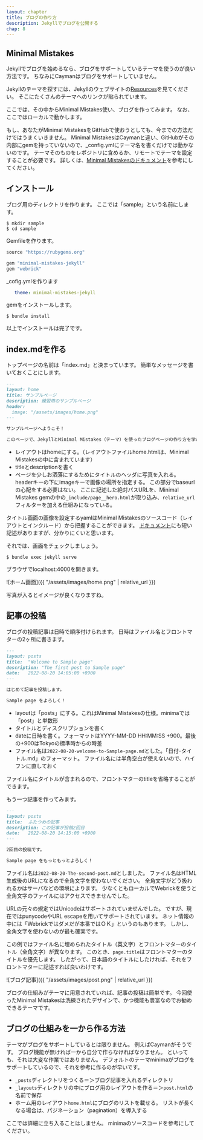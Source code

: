 ```yaml
---
layout: chapter
title: ブログの作り方
description: Jekyllでブログを公開する
chap: 8
---
```


## Minimal Mistakes

Jekyllでブログを始めるなら、ブログをサポートしているテーマを使うのが良い方法です。
ちなみにCaymanはブログをサポートしていません。

Jekyllのテーマを探すには、Jekyllのウェブサイトの[Resources](https://jekyllrb.com/resources/)を見てください。
そこにたくさんのテーマへのリンクが貼られています。

ここでは、その中からMinimal Mistakes使い、ブログを作ってみます。
なお、ここではローカルで動かします。

もし、あなたがMinimal MistakesをGitHubで使おうとしても、今までの方法だけではうまくいきません。
Minimal MistakesはCaymanと違い、GitHubがその内部にgemを持っていないので、\_config.ymlにテーマ名を書くだけでは動かないのです。
テーマそのものをレポジトリに含めるか、リモートでテーマを設定することが必要です。
詳しくは、[Minimal Mistakesのドキュメント](https://mmistakes.github.io/minimal-mistakes/docs/quick-start-guide/)を参考にしてください。

## インストール

ブログ用のディレクトリを作ります。
ここでは「sample」という名前にします。

```
$ mkdir sample
$ cd sample
```

Gemfileを作ります。

```ruby
source "https://rubygems.org"

gem "minimal-mistakes-jekyll"
gem "webrick"
```

\_cofig.ymlを作ります

```yaml
   theme: minimal-mistakes-jekyll
```

gemをインストールします。

```
$ bundle install
```

以上でインストールは完了です。

## index.mdを作る

トップページの名前は「index.md」と決まっています。
簡単なメッセージを書いておくことにします。

```markdown
---
layout: home
title: サンプルページ
description: 練習用のサンプルページ
header:
  image: "/assets/images/home.png"
---

サンプルページへようこそ！

このページで、JekyllとMinimal Mistakes（テーマ）を使ったブログページの作り方を学びましょう。
```

- レイアウトはhomeにする。（レイアウトファイルhome.htmlは、Minimal Mistakesの中に含まれています）
- titleとdescriptionを書く
- ページを少しお洒落にするためにタイトルのヘッダに写真を入れる。
headerキーの下にimageキーで画像の場所を指定する。
この部分でbaseurlの心配をする必要はない。
ここに記述した絶対パスURLを、Minimal Mistakes gemの中の`_include/page__hero.html`が取り込み、`relative_url`フィルターを加える仕組みになっている。

タイトル画面の画像を設定するyamlはMinimal Mistakesのソースコード（レイアウトとインクルード）から把握することができます。
[ドキュメント](https://mmistakes.github.io/minimal-mistakes/docs/configuration/#open-graph-default-image)にも短い記述がありますが、分かりにくいと思います。

それでは、画面をチェックしましょう。

```
$ bundle exec jekyll serve
```

ブラウザでlocalhost:4000を開きます。

![ホーム画面]({{ "/assets/images/home.png" | relative_url }})

写真が入るとイメージが良くなりますね。

## 記事の投稿

ブログの投稿記事は日時で順序付けられます。
日時はファイル名とフロントマターの2ヶ所に書きます。

```markdown
---
layout: posts
title:  "Welcome to Sample page"
description: "The first post to Sample page"
date:   2022-08-20 14:05:00 +0900
---

はじめて記事を投稿します。

Sample page をよろしく！
```

- layoutは「posts」にする。これはMinimal Mistakesの仕様。minimaでは「post」と単数形
- タイトルとディスクリプションを書く
- dateに日時を書く。フォーマットはYYYY-MM-DD HH:MM:SS +900。最後の+900はTokyoの標準時からの時差
- ファイル名は`2022-08-20-welcome-to-Sample-page.md`とした。「日付-タイトル.md」のフォーマット。
ファイル名には半角空白が使えないので、ハイフンに直しておく

ファイル名にタイトルが含まれるので、フロントマターのtitleを省略することができます。

もう一つ記事を作ってみます。

```markdown
---
layout: posts
title:  ふたつめの記事
description: この記事が投稿2回目
date:   2022-08-20 14:15:00 +0900
---

2回目の投稿です。

Sample page をもっともっとよろしく！
```

ファイル名は`2022-08-20-The-second-post.md`としました。
ファイル名はHTML生成後のURLになるので全角文字を使わないでください。
全角文字がどう扱われるかはサーバなどの環境によります。
少なくともローカルでWebrickを使うと全角文字のファイルにはアクセスできませんでした。

URLの元々の規定ではUnicodeはサポートされていませんでした。
ですが、現在ではpunycodeやURL escapeを用いてサポートされています。
ネット情報の中には「Webrickではダメだが本番ではＯＫ」というのもあります。
しかし、全角文字を使わないのが最も確実です。

この例ではファイル名に埋められたタイトル（英文字）とフロントマターのタイトル（全角文字）が異なります。
このとき、`page.title`はフロントマターのタイトルを優先します。
したがって、日本語のタイトルにしたければ、それをフロントマターに記述すれば良いわけです。


![ブログ記事]({{ "/assets/images/post.png" | relative_url }})

ブログの仕組みがテーマに用意されていれば、記事の投稿は簡単です。
今回使ったMinimal Mistakesは洗練されたデザインで、かつ機能も豊富なのでお勧めできるテーマです。

## ブログの仕組みを一から作る方法

テーマがブログをサポートしているとは限りません。
例えばCaymanがそうです。
ブログ機能が無ければ一から自分で作らなければなりません。
といっても、それは大変な作業ではありません。
デフォルトのテーマminimaがブログをサポートしているので、それを参考に作るのが早いです。

- `_posts`ディレクトリをつくる＝＞ブログ記事を入れるディレクトリ
- `_layouts`ディレクトリの中にブログ用のレイアウトを作る＝＞`post.html`の名前で保存
- ホーム用のレイアウト`home.html`にブログのリストを載せる。
リストが長くなる場合は、パジネーション（pagination）を導入する

ここでは詳細に立ち入ることはしません。
minimaのソースコードを参考にしてください。
